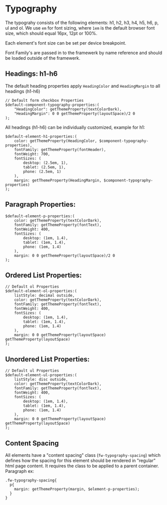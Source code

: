# Typography
The typograhy consists of the following elements: h1, h2, h3, h4, h5, h6, p, ul and ol. We use `em` for font sizing, where `1em` is the default browser font size, which should equal 16px, 12pt or 100%.

Each element's font size can be set per device breakpoint.

Font Family's are passed in to the framewerk by name reference and should be loaded outside of the framewerk.

## Headings: h1-h6

The default heading properties apply `HeadingColor` and `HeadingMargin` to all headings (h1-h6)
```
// Default form checkbox Properties
$default-component-typography-properties:(
    "HeadingColor": getThemeProperty(textColorDark),
    "HeadingMargin": 0 0 getThemeProperty(layoutSpace)/2 0
);
```

All headings (h1-h6) can be individually customized, example for h1:
```
$default-element-h1-properties:(
    color: getThemeProperty(HeadingColor, $component-typography-properties),
    fontFamily: getThemeProperty(fontHeader),
    fontWeight: 700,
    fontSizes: (
        desktop: (2.5em, 1),
        tablet: (2.5em, 1),
        phone: (2.5em, 1)
    ),
    margin: getThemeProperty(HeadingMargin, $component-typography-properties)
);
```

## Paragraph Properties:
```
$default-element-p-properties:(
    color: getThemeProperty(textColorDark),
    fontFamily: getThemeProperty(fontText),
    fontWeight: 400,
    fontSizes: (
        desktop: (1em, 1.4),
        tablet: (1em, 1.4),
        phone: (1em, 1.4)
    ),
    margin: 0 0 getThemeProperty(layoutSpace)/2 0 
);
```

## Ordered List Properties:
```
// Default ol Properties
$default-element-ol-properties:(
    listStyle: decimal outside,
    color: getThemeProperty(textColorDark),
    fontFamily: getThemeProperty(fontText),
    fontWeight: 400,
    fontSizes: (
        desktop: (1em, 1.4),
        tablet: (1em, 1.4),
        phone: (1em, 1.4)
    ),
    margin: 0 0 getThemeProperty(layoutSpace) getThemeProperty(layoutSpace)
);
```

## Unordered List Properties:
```
// Default ul Properties
$default-element-ul-properties:(
    listStyle: disc outside,
    color: getThemeProperty(textColorDark),
    fontFamily: getThemeProperty(fontText),
    fontWeight: 400,
    fontSizes: (
        desktop: (1em, 1.4),
        tablet: (1em, 1.4),
        phone: (1em, 1.4)
    ),
    margin: 0 0 getThemeProperty(layoutSpace) getThemeProperty(layoutSpace)
);
```

## Content Spacing

All elements have a "content spacing" class (`fw-typography-spacing`) which defines how the spacing for this element should be rendered in "regular" html page content. It requires the class to be applied to a parent container. Paragraph ex:
```
.fw-typography-spacing{
  p{
    margin: getThemeProperty(margin, $element-p-properties);
  }
}
```